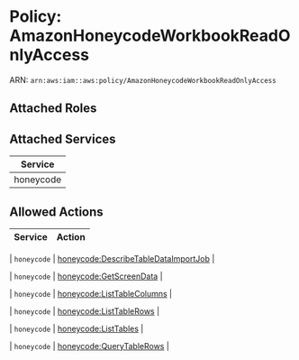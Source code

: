 # Policy: AmazonHoneycodeWorkbookReadOnlyAccess

ARN: `arn:aws:iam::aws:policy/AmazonHoneycodeWorkbookReadOnlyAccess`

## Attached Roles

## Attached Services

| Service |
|---------|
| honeycode |

## Allowed Actions

| Service | Action |
|:-------:|--------|

| `honeycode` | [honeycode:DescribeTableDataImportJob](../actions.md#honeycode:describetabledataimportjob) |

| `honeycode` | [honeycode:GetScreenData](../actions.md#honeycode:getscreendata) |

| `honeycode` | [honeycode:ListTableColumns](../actions.md#honeycode:listtablecolumns) |

| `honeycode` | [honeycode:ListTableRows](../actions.md#honeycode:listtablerows) |

| `honeycode` | [honeycode:ListTables](../actions.md#honeycode:listtables) |

| `honeycode` | [honeycode:QueryTableRows](../actions.md#honeycode:querytablerows) |
